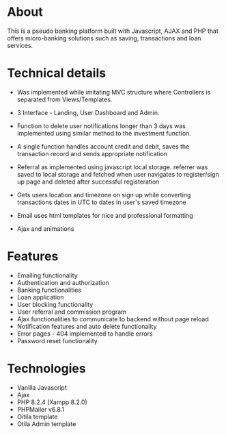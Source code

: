 # About

This is a pseudo banking platform built with Javascript, AJAX and PHP that offers micro-banking solutions such as saving, transactions and loan services.


# Technical details

* Was implemented while imitating MVC structure where Controllers is separated from Views/Templates.

* 3 Interface - Landing, User Dashboard and Admin.

* Function to delete user notifications longer than 3 days was implemented using similar method to the investment function.

* A single function handles account credit and debit, saves the transaction record and sends appropriate notification

* Referral as implemented using javascript local storage. referrer was saved to local storage and fetched when user navigates to register/sign up page and deleted after successful registeration  

* Gets users location and timezone on sign up while converting transactions dates in UTC to dates in user's saved timezone

* Email uses html templates for nice and professional formatting

* Ajax and animations


# Features

* Emailing functionality
* Authentication and authorization
* Banking functionalities
* Loan application
* User blocking functionality
* User referral and commission program
* Ajax functionalities to communicate to backend without page reload
* Notification features and auto delete functionality
* Error pages - 404 implemented to handle errors
* Password reset functionality


# Technologies

* Vanilla Javascript
* Ajax
* PHP 8.2.4 (Xampp 8.2.0)
* PHPMailer v6.8.1
* Oitila template
* Otila Admin template